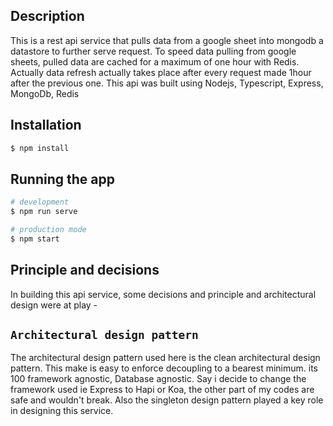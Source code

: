 ## Description

This is a rest api service that pulls data from a google sheet into mongodb a datastore to further serve request. To speed data pulling from google sheets, pulled data are cached for a maximum of one hour with Redis. Actually data refresh actually takes place after every request made 1hour after the previous one.
This api was built using Nodejs, Typescript, Express, MongoDb, Redis


## Installation

```bash
$ npm install
```

## Running the app

```bash
# development
$ npm run serve

# production mode
$ npm start
```

## Principle and decisions

In building this api service, some decisions and principle and architectural design were at play -

## `Architectural design pattern`

The architectural design pattern used here is the clean architectural design pattern. This make is easy to enforce decoupling to a bearest minimum. its 100 framework agnostic, Database agnostic. Say i decide to change the framework used ie Express to Hapi or Koa, the other part of my codes are safe and wouldn't break. Also the singleton design pattern played a key role in designing this service.